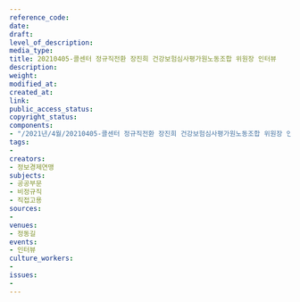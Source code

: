 ```yaml
---
reference_code: 
date: 
draft: 
level_of_description: 
media_type: 
title: 20210405-콜센터 정규직전환 장진희 건강보험심사평가원노동조합 위원장 인터뷰
description: 
weight: 
modified_at: 
created_at: 
link: 
public_access_status: 
copyright_status: 
components:
- "/2021년/4월/20210405-콜센터 정규직전환 장진희 건강보험심사평가원노동조합 위원장 인터뷰/_1DX0096.jpg"
tags:
- 
creators:
- 정보경제연맹
subjects:
- 공공부문
- 비정규직
- 직접고용
sources:
- 
venues:
- 정동길
events:
- 인터뷰
culture_workers:
- 
issues:
- 
---
```

